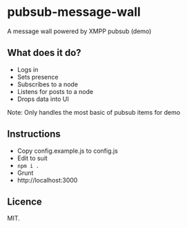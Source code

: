 pubsub-message-wall
===================

A message wall powered by XMPP pubsub (demo)

## What does it do?

* Logs in
* Sets presence
* Subscribes to a node
* Listens for posts to a node
* Drops data into UI

Note: Only handles the most basic of pubsub items for demo

## Instructions

* Copy config.example.js to config.js
* Edit to suit
* `npm i .`
* Grunt
* http://localhost:3000

## Licence 

MIT.
